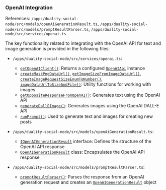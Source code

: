### OpenAI Integration
References: `/apps/duality-social-node/src/models/openAiGenerationResult.ts`, `/apps/duality-social-node/src/models/promptResultParser.ts`, `/apps/duality-social-node/src/services/openai.ts`

The key functionality related to integrating with the OpenAI API for text and image generation is provided in the following files:

- `/apps/duality-social-node/src/services/openai.ts`:
  - [`getOpenAIClient()`](/apps/duality-social-node/src/services/openai.ts#L106): Returns a configured [`OpenAIApi`](/apps/duality-social-node/src/services/openai.ts#L19) instance
  - [`createMaskPngDataUrl()`](/apps/duality-social-node/src/services/openai.ts#L44), [`getImageSizeFromImageDataUrl()`](/apps/duality-social-node/src/services/openai.ts#L62), [`createImageRequestSizeEnumToNumber()`](/apps/duality-social-node/src/services/openai.ts#L80), [`imageDataUrlToSizeAndFile()`](/apps/duality-social-node/src/services/openai.ts#L94): Utility functions for working with images
  - [`getOppositeResponseFromOpenAI()`](/apps/duality-social-node/src/services/openai.ts#L116): Generates text using the OpenAI API
  - [`generateDallEImage()`](/apps/duality-social-node/src/services/openai.ts#L177): Generates images using the OpenAI DALL-E API
  - [`runPrompt()`](/apps/duality-social-node/src/services/openai.ts#L213): Used to generate text and images for creating new posts

- `/apps/duality-social-node/src/models/openAiGenerationResult.ts`:
  - [`IOpenAIGenerationResult`](/apps/duality-social-node/src/models/openAiGenerationResult.ts#L3) interface: Defines the structure of the OpenAI API response
  - [`OpenAIGenerationResult`](/apps/duality-social-node/src/models/openAiGenerationResult.ts#L17) class: Encapsulates the OpenAI API response

- `/apps/duality-social-node/src/models/promptResultParser.ts`:
  - [`promptResultParser()`](/apps/duality-social-node/src/models/promptResultParser.ts#L7): Parses the response from an OpenAI generation request and creates an [`OpenAIGenerationResult`](/apps/duality-social-node/src/models/openAiGenerationResult.ts#L17) object